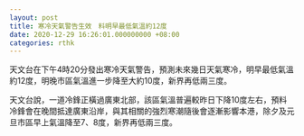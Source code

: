 ```yaml
---
layout: post
title: 寒冷天氣警告生效　料明早最低氣溫約12度
date: 2020-12-29 16:26:01.000000000 +08:00
categories: rthk
---
```


天文台在下午4時20分發出寒冷天氣警告，預測未來幾日天氣寒冷，明早最低氣溫約12度，明晚市區氣溫進一步降至大約10度，新界再低兩三度。
 
天文台說，一道冷鋒正橫過廣東北部，該區氣溫普遍較昨日下降10度左右，預料冷鋒會在晚間抵達廣東沿岸，與其相關的強烈寒潮隨後會逐漸影響本港，除夕及元旦市區早上氣溫降至7、8度，新界再低兩三度。

